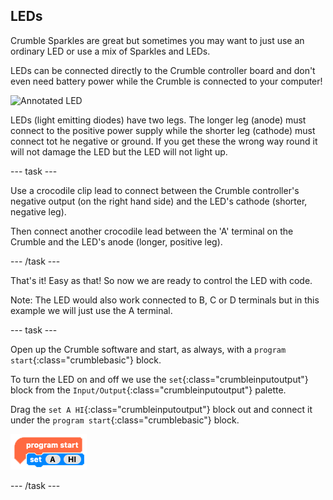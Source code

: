 ## LEDs

Crumble Sparkles are great but sometimes you may want to just use an ordinary LED or use a mix of Sparkles and LEDs.

LEDs can be connected directly to the Crumble controller board and don't even need battery power while the Crumble is connected to your computer!

![Annotated LED](images/annotatedannotatedLEDLED.png)

LEDs (light emitting diodes) have two legs. The longer leg (anode) must connect to the positive power supply while the shorter leg (cathode) must connect tot he negative or ground. If you get these the wrong way round it will not damage the LED but the LED will not light up.

--- task ---

Use a crocodile clip lead to connect between the Crumble controller's negative output (on the right hand side) and the LED's cathode (shorter, negative leg).

Then connect another crocodile lead between the 'A' terminal on the Crumble and the LED's anode (longer, positive leg).

--- /task ---

That's it! Easy as that! So now we are ready to control the LED with code.

Note: The LED would also work connected to B, C or D terminals but in this example we will just use the A terminal.

--- task ---

Open up the Crumble software and start, as always, with a `program start`{:class="crumblebasic"} block.

To turn the LED on and off we use the `set`{:class="crumbleinputoutput"} block from the `Input/Output`{:class="crumbleinputoutput"} palette.

Drag the `set A HI`{:class="crumbleinputoutput"} block out and connect it under the `program start`{:class="crumblebasic"} block.

![Code to turn LED on](images/turnOnLedCode.png)

--- /task ---

